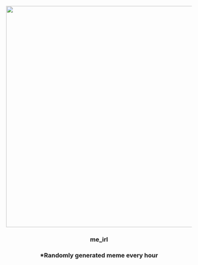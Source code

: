 <p align="center">
        <img src="https://i.redd.it/j8quc6ssddx81.jpg" width="600" height="600">
        </p>
        <h3 align="center">me_irl</h3>
        <h3 align="center">*Randomly generated meme every hour</h3>
    